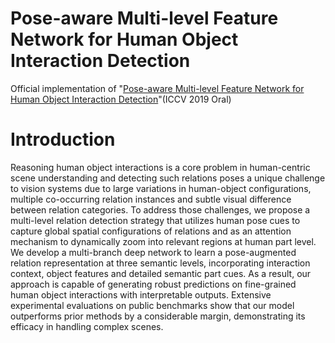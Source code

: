# Pose-aware Multi-level Feature Network for Human Object Interaction Detection
Official implementation of "[Pose-aware Multi-level Feature Network for Human Object Interaction Detection](https://arxiv.org/abs/1909.08453)"(ICCV 2019 Oral)

# Introduction
Reasoning human object interactions is a core problem in human-centric scene understanding and detecting such relations poses a unique challenge to vision systems due to large variations in human-object configurations, multiple co-occurring relation instances and subtle visual difference between relation categories.
To address those challenges, we propose a multi-level relation detection strategy that utilizes human pose cues to capture global spatial configurations of relations and as an attention mechanism to dynamically zoom into relevant regions at human part level. We develop a multi-branch deep network to learn a pose-augmented relation representation at three semantic levels, incorporating interaction context, object features and detailed semantic part cues. As a result, our approach is capable of generating robust predictions on fine-grained human object interactions with interpretable outputs. 
Extensive experimental evaluations on public benchmarks show that our model outperforms prior methods by a considerable margin, demonstrating its efficacy in handling complex scenes.  
